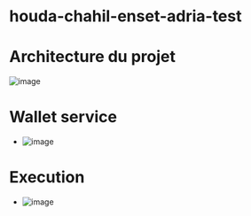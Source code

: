 # houda-chahil-enset-adria-test
# Architecture du projet 
  ![image](https://github.com/Houda2002/houda-chahil-enset-adria-test/assets/95441304/48a21d5c-a8ef-403a-b065-a0292bfaf449)
# Wallet service
* ![image](https://github.com/Houda2002/houda-chahil-enset-adria-test/assets/95441304/25c8158c-8be9-4f4b-b38d-4acad9a86496)

#  Execution
* ![image](https://github.com/Houda2002/houda-chahil-enset-adria-test/assets/95441304/7fccf65b-2daf-46c1-9392-2969c1e0238a)

